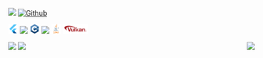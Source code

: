 <!-- [![Anurag's GitHub stats]() -->
<!-- [![Top Langs](https://github-readme-stats.vercel.app/api/top-langs/?username=AnisDhia&theme=radical)](https://github.com/anuraghazra/github-readme-stats) -->
![](https://visitor-badge.laobi.icu/badge?page_id=AnisDhia.AnisDhia)
[![Github](https://img.shields.io/github/followers/AnisDhia?label=Follow&style=social)](https://github.com/CharalambosIoannou)
<!-- [![Top Langs]() -->
<!-- [![GitHub Streak]() -->

<code><img height="20" src="https://raw.githubusercontent.com/github/explore/80688e429a7d4ef2fca1e82350fe8e3517d3494d/topics/flutter/flutter.png"></code>
<code><img height="20" src="https://img.icons8.com/color/48/000000/dart.png"></code>
<code><img height="20" src="https://raw.githubusercontent.com/github/explore/80688e429a7d4ef2fca1e82350fe8e3517d3494d/topics/cpp/cpp.png"></code>
<code><img height="20" src="https://img.icons8.com/color/452/c-programming.png"></code>
<code><img height="20" src="https://raw.githubusercontent.com/github/explore/80688e429a7d4ef2fca1e82350fe8e3517d3494d/topics/java/java.png"></code>
<code><img height="20" src="https://raw.githubusercontent.com/github/explore/80688e429a7d4ef2fca1e82350fe8e3517d3494d/topics/vulkan/vulkan.png"></code>    



<div>
    <img src="https://github-readme-stats.vercel.app/api?username=AnisDhia&count_private=true&show_icons=true&theme=onedark&include_all_commits=true"/>
    <img align="right" src="https://github-readme-stats.vercel.app/api/top-langs/?username=AnisDhia&theme=onedark&langs_count=8"/>    
    <img src="https://github-readme-streak-stats.herokuapp.com?user=AnisDhia&theme=onedark&date_format=M%20j%5B%2C%20Y%5D"/>
</div>


